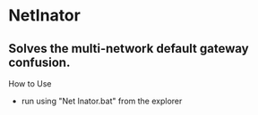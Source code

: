 # NetInator
Solves the multi-network default gateway confusion.
----------------
How to Use
- run using "Net Inator.bat" from the explorer
